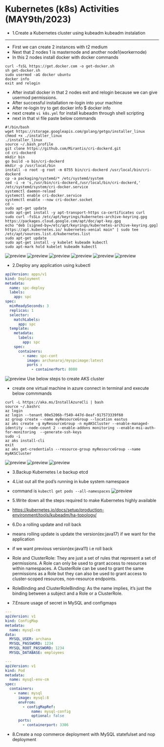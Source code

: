 # Kubernetes (k8s) Activities (MAY9th/2023)
* 1.Create a Kubernetes cluster using kubeadm
kubeadm instalation
--------------------
* First we can create 2 instances with t2 medium
* Next that 2 nodes 1 is masternode and another node1(workernode)
* In this 2 nodes install docker with docker commands
```
curl -fsSL https://get.docker.com -o get-docker.sh
sh get-docker.sh
sudo usermod -aG docker ubuntu
docker info
exit and relogin
```
* After install docker in that 2 nodes exit and relogin because we can give usermod permissions.
* After successful installation re-login into your machine
* After re-login try to get docker info $ docker info
* next create ``vi k8s.yml`` for install kubeadm through shell scripting
* next in that vi file paste below commands
```
#!/bin/bash
wget https://storage.googleapis.com/golang/getgo/installer_linux
chmod +x ./installer_linux
./installer_linux
source ~/.bash_profile
git clone https://github.com/Mirantis/cri-dockerd.git
cd cri-dockerd
mkdir bin
go build -o bin/cri-dockerd
mkdir -p /usr/local/bin
install -o root -g root -m 0755 bin/cri-dockerd /usr/local/bin/cri-dockerd
cp -a packaging/systemd/* /etc/systemd/system
sed -i -e 's,/usr/bin/cri-dockerd,/usr/local/bin/cri-dockerd,' /etc/systemd/system/cri-docker.service
systemctl daemon-reload
systemctl enable cri-docker.service
systemctl enable --now cri-docker.socket
cd ~
sudo apt-get update
sudo apt-get install -y apt-transport-https ca-certificates curl
sudo curl -fsSLo /etc/apt/keyrings/kubernetes-archive-keyring.gpg https://packages.cloud.google.com/apt/doc/apt-key.gpg
echo "deb [signed-by=/etc/apt/keyrings/kubernetes-archive-keyring.gpg] https://apt.kubernetes.io/ kubernetes-xenial main" | sudo tee /etc/apt/sources.list.d/kubernetes.list
sudo apt-get update
sudo apt-get install -y kubelet kubeadm kubectl
sudo apt-mark hold kubelet kubeadm kubectl
```
![preview](./../k8s_images/k8s32.png)
![preview](./../k8s_images/k8s33.png)
![preview](./../k8s_images/k8s34.png)
![preview](./../k8s_images/k8s35.png)
![preview](./../k8s_images/k8s36.png)
![preview](./../k8s_images/k8s37.png)

* 2.Deploy any application using kubectl
```yml
apiVersion: apps/v1 
kind: Deployment
metadata:
  name: spc-deploy
  labels:
    app: spc  
spec:
  minReadySeconds: 3
  replicas: 1
  selector:
    matchLabels:
      app: spc
  template:
    metadata:
      labels: 
        app: spc
    spec:
      containers: 
        - name: spc-cont
          image: archanaraj/myspcimage:latest
          ports :
            - containerPort: 8080    
```
![preview](./../k8s_images/k8s38.png)
Use below steps to create AKS cluster
* create one virtual machine in azure connect in terminal and execute below commmands
```
curl -L https://aka.ms/InstallAzureCli | bash
source ~/.bashrc
az login
az login --tenant 00e5206b-f549-447d-8eaf-917573339f60
az group create --name myResourceGroup --location eastus
az aks create -g myResourceGroup -n myAKSCluster --enable-managed-identity --node-count 2 --enable-addons monitoring --enable-msi-auth-for-monitoring  --generate-ssh-keys
sudo -i
az aks install-cli
exit
az aks get-credentials --resource-group myResourceGroup --name myAKSCluster
```
![preview](./../k8s_images/k8s40.png)
![preview](./../k8s_images/k8s41.png)
![preview](./../k8s_images/k8s42.png)
* 3.Backup Kubernetes I.e backup etcd

* 4.List out all the pod’s running in kube system namespace
* command is ``kubectl get pods --all-namespaces``
![preview](./../k8s_images/k8s39.png)

* 5.Write down all the steps required to make Kubernetes highly available
* https://kubernetes.io/docs/setup/production-environment/tools/kubeadm/ha-topology/

* 6.Do a rolling update and roll back
* means rolling update is update the version(ex:java17) if we want for the application
* if we want previous version(ex:java11) i.e roll back
* Role and ClusterRole:
They are just a set of rules that represent a set of permissions. A Role can only be used to grant access to resources within namespaces. A ClusterRole can be used to grant the same permissions as a Role but they can also be used to grant access to cluster-scoped resources, non-resource endpoints.
* RoleBinding and ClusterRoleBinding:
As the name implies, it’s just the binding between a subject and a Role or a ClusterRole.

* 7.Ensure usage of secret in MySQL and configmaps
```yml
---
apiVersion: v1
kind: ConfigMap
metadata:
  name: mysql-cm
data:
  MYSQL_USER: archana
  MYSQL_PASSWORD: 1234
  MYSQL_ROOT_PASSWORD: 1234
  MYSQL_DATABASE: employees

---
apiVersion: v1
kind: Pod
metadata:
  name: mysql-env-cm
spec:
  containers:
    - name: mysql
      image: mysql:8
      envFrom:
        - configMapRef:
            name: mysql-config
            optional: false
      ports:
        - containerport: 3306
```
* 8.Create a nop commerce deployment with MySQL statefulset and nop deployment
